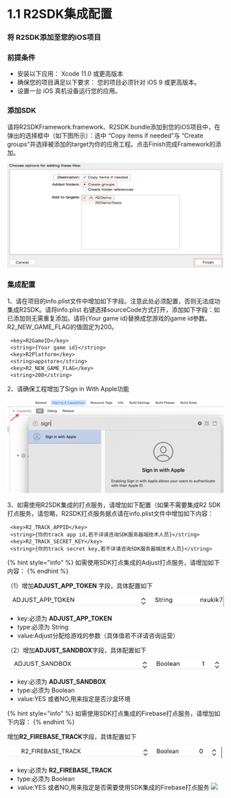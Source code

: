 # 1.1 R2SDK集成配置

### 将 R2SDK添加至您的iOS项目 <a id="h2--r2sdk-ios-"></a>

### 前提条件 <a id="h2-u524Du63D0u6761u4EF6"></a>

* 安装以下应用： Xcode 11.0 或更高版本
* 确保您的项目满足以下要求： 您的项目必须针对 iOS 9 或更高版本。
* 设置一台 iOS 真机设备运行您的应用。

### 添加SDK <a id="h2--sdk"></a>

请将R2SDKFramework.framework、R2SDK.bundle添加到您的iOS项目中，在弹出的选择框中（如下图所示）：选中 “Copy items if needed”与 “Create groups”并选择被添加的target为你的应用工程。点击Finish完成Framework的添加。

![](../../../.gitbook/assets/image.png)

### 集成配置 <a id="h2-u96C6u6210u914Du7F6E"></a>

1、请在项目的info.plist文件中增加如下字段。注意此处必须配置，否则无法成功集成R2SDK。请将info.plist 右键选择sourceCode方式打开，添加如下字段：如已添加则无需重复添加。请将{Your game id}替换成您游戏的game id参数。R2\_NEW\_GAME\_FLAG的值固定为200。

```text
 <key>R2GameID</key>
 <string>{Your game id}</string>
 <key>R2Platform</key>
 <string>appstore</string>
 <key>R2_NEW_GAME_FLAG</key>
 <string>200</string>
```

2、请确保工程增加了Sign in With Apple功能

![](../../../.gitbook/assets/5fc0bd316a2ed.png)



3、如需使用R2SDK集成的打点服务，请增加如下配置（如果不需要集成R2 SDK打点服务，请忽略，R2SDK打点服务据点请在info.plist文件中增加如下内容：

```text
 <key>R2_TRACK_APPID</key>
 <string>{你的track app id,若不详请咨询SDK服务器端技术人员}</string>
 <key>R2_TRACK_SECRET_KEY</key>
 <string>{你的track secret key,若不详请咨询SDK服务器端技术人员}</string>
```

{% hint style="info" %}
如需使用SDK打点集成的Adjust打点服务，请增加如下内容：
{% endhint %}

（1）增加**ADJUST\_APP\_TOKEN** 字段，具体配置如下

![](../../../.gitbook/assets/jie-ping-20201202-xia-wu-6.09.27.png)

* key:必须为 
  **ADJUST\_APP\_TOKEN** 
* type:必须为 String 
* value:Adjust分配给游戏的参数（具体值若不详请咨询运营）

（2）增加**ADJUST\_SANDBOX**字段，具体配置如下

![](../../../.gitbook/assets/jie-ping-20201202-xia-wu-6.10.24.png)

* key:必须为 
  **ADJUST\_SANDBOX**
* type:必须为 Boolean 
* value:YES 或者NO,用来指定是否沙盒环境

{% hint style="info" %}
如需使用SDK打点集成的Firebase打点服务，请增加如下内容：
{% endhint %}

增加**R2\_FIREBASE\_TRACK**字段，具体配置如下

![](../../../.gitbook/assets/jie-ping-20201202-xia-wu-6.04.12.png)

* key:必须为 
  **R2\_FIREBASE\_TRACK**
* type:必须为 Boolean 
* value:YES 或者NO,用来指定是否需要使用SDK集成的Firebase打点服务 ![](http://doc.r2games.com/Public/Uploads/2020-11-27/5fc0bb3139cb3.png)

